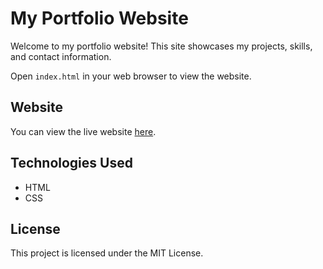 # My Portfolio Website

Welcome to my portfolio website! This site showcases my projects, skills, and contact information.

Open `index.html` in your web browser to view the website.

## Website

You can view the live website [here](https://Starscreen2.github.io/my-website.io).

## Technologies Used

- HTML
- CSS

## License

This project is licensed under the MIT License.